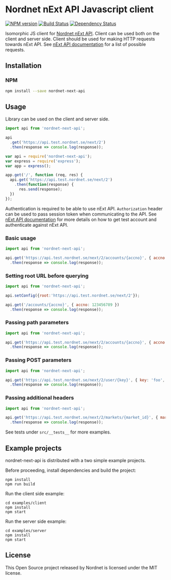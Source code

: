 # Nordnet nExt API Javascript client

[![NPM version][npm-image]][npm-url]
[![Build Status][travis-image]][travis-url]
[![Dependency Status][depstat-image]][depstat-url]

Isomorphic JS client for [Nordnet nExt API][api]. Client can be used both on the client and server side. Client should be used for making HTTP requests towards nExt API. See [nExt API documentation][api-docs] for a list of possible requests.


## Installation

### NPM

```sh
npm install --save nordnet-next-api
```

## Usage

Library can be used on the client and server side.

```js
import api from 'nordnet-next-api';

api
  .get('https://api.test.nordnet.se/next/2')
  .then(response => console.log(response));
```

```js
var api = require('nordnet-next-api');
var express = require('express');
var app = express();

app.get('/', function (req, res) {
  api.get('https://api.test.nordnet.se/next/2')
    .then(function(response) {
      res.send(response);
  })
});
```

Authentication is required to be able to use nExt API. `Authorization` header can be used to pass session token when communicating to the API.
See [nExt API documentation][api] for more details on how to get test account and authenticate against nExt API.

### Basic usage

```js
import api from 'nordnet-next-api';

api.get('https://api.test.nordnet.se/next/2/accounts/{accno}', { accno: 123456789 })
  .then(response => console.log(response));
```

### Setting root URL before querying

```js
import api from 'nordnet-next-api';

api.setConfig({root:'https://api.test.nordnet.se/next/2'});

api.get('/accounts/{accno}', { accno: 123456789 })
  .then(response => console.log(response));
```

### Passing path parameters

```js
import api from 'nordnet-next-api';

api.get('https://api.test.nordnet.se/next/2/accounts/{accno}', { accno: 123456789 })
  .then(response => console.log(response));
```

### Passing POST parameters

```js
import api from 'nordnet-next-api';

api.get('https://api.test.nordnet.se/next/2/user/{key}', { key: 'foo', value: { bar: 'bar' }})
  .then(response => console.log(response));
```

### Passing additional headers

```js
import api from 'nordnet-next-api';

api.get('https://api.test.nordnet.se/next/2/markets/{market_id}', { market_id: 80 }, { 'Accept-Language': 'sv' })
  .then(response => console.log(response));
```

See tests under `src/__tests__` for more examples.


## Example projects

nordnet-next-api is distributed with a two simple example projects.

Before proceeding, install dependencies and build the project:

```
npm install
npm run build
```

Run the client side example:

```
cd examples/client
npm install
npm start
```

Run the server side example:

```
cd examples/server
npm install
npm start
```

## License

This Open Source project released by Nordnet is licensed under the MIT license.


[api]: https://api.test.nordnet.se/
[api-docs]: https://api.test.nordnet.se/api-docs/index.html

[npm-url]: https://npmjs.org/package/nordnet-next-api
[npm-image]: https://img.shields.io/npm/v/nordnet-next-api.svg

[travis-url]: https://travis-ci.org/nordnet/nordnet-next-api
[travis-image]: https://travis-ci.org/nordnet/nordnet-next-api.svg?branch=master

[depstat-url]: https://david-dm.org/nordnet/nordnet-next-api
[depstat-image]: https://david-dm.org/nordnet/nordnet-next-api.svg
